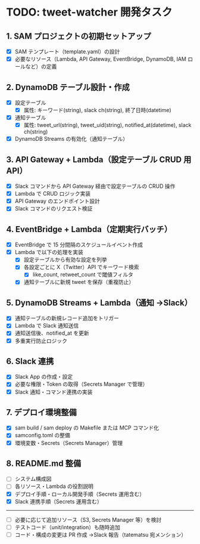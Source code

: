# TODO: tweet-watcher 開発タスク

## 1. SAM プロジェクトの初期セットアップ

- [x] SAM テンプレート（template.yaml）の設計
- [x] 必要なリソース（Lambda, API Gateway, EventBridge, DynamoDB, IAM ロールなど）の定義

## 2. DynamoDB テーブル設計・作成

- [x] 設定テーブル
  - [x] 属性: キーワード(string), slack ch(string), 終了日時(datetime)
- [x] 通知テーブル
  - [x] 属性: tweet_url(string), tweet_uid(string), notified_at(datetime), slack ch(string)
- [x] DynamoDB Streams の有効化（通知テーブル）

## 3. API Gateway + Lambda（設定テーブル CRUD 用 API）

- [x] Slack コマンドから API Gateway 経由で設定テーブルの CRUD 操作
- [x] Lambda で CRUD ロジック実装
- [x] API Gateway のエンドポイント設計
- [x] Slack コマンドのリクエスト検証

## 4. EventBridge + Lambda（定期実行バッチ）

- [x] EventBridge で 15 分間隔のスケジュールイベント作成
- [x] Lambda で以下の処理を実装
  - [x] 設定テーブルから有効な設定を列挙
  - [x] 各設定ごとに X（Twitter）API でキーワード検索
    - [x] like_count, retweet_count で閾値フィルタ
  - [x] 通知テーブルに新規 tweet を保存（重複防止）

## 5. DynamoDB Streams + Lambda（通知 →Slack）

- [x] 通知テーブルの新規レコード追加をトリガー
- [x] Lambda で Slack 通知送信
- [x] 通知送信後、notified_at を更新
- [x] 多重実行防止ロジック

## 6. Slack 連携

- [x] Slack App の作成・設定
- [x] 必要な権限・Token の取得（Secrets Manager で管理）
- [x] Slack 通知・コマンド連携の実装

## 7. デプロイ環境整備

- [x] sam build / sam deploy の Makefile または MCP コマンド化
- [x] samconfig.toml の整備
- [x] 環境変数・Secrets（Secrets Manager）管理

## 8. README.md 整備

- [ ] システム構成図
- [ ] 各リソース・Lambda の役割説明
- [x] デプロイ手順・ローカル開発手順（Secrets 運用含む）
- [x] Slack 連携手順（Secrets 運用含む）

---

- [ ] 必要に応じて追加リソース（S3, Secrets Manager 等）を検討
- [ ] テストコード（unit/integration）も随時追加
- [ ] コード・構成の変更は PR 作成 →Slack 報告（tatematsu 宛メンション）
